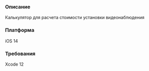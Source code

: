 ### Описание
Калькулятор для расчета стоимости установки видеонаблюдения

### Платформа
iOS 14

### Требования
Xcode 12
